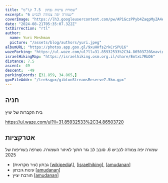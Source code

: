 ```yaml
---
title: "שמורת עיינות גבתון  7.5 ק\"מ"
excerpt: "שמורה יפה צמודה לכביש 6"
coverImage: "https://lh3.googleusercontent.com/pw/AP1GczPPyb4ZaqpMyZA4ALJu42Ca5jVUkYqdxEG5E5w5QkRpsJdNkk_lg2cnoSMtnvgFKxIalqyNjVUnAZyHgJmYHxWc1jKJup4fL3uqprwyO0eya-EPdI7V=w1300-h630"
date: "2024-08-21T05:35:07.322Z"
txtDirrection: "rtl"
author:
  name: Yuri Meshman
  picture: "/assets/blog/authors/yuri.jpeg"
albumURL: "https://photos.app.goo.gl/9xuHHfsZrkCrSPU16"
wazeParking: "https://ul.waze.com/ul?ll=31.85932533%2C34.86503720&navigate=yes&utm_campaign=default&utm_source=waze_website&utm_medium=lm_share_location"
israelHikingMap: "https://israelhiking.osm.org.il/share/EmtxL7RbD6"
distance: 7.5 
ascent:  49
descent:  -49
parkingCoords: [31.859, 34.865,]
gpxFileAddr: "/treksgpx/gibtonStreamsReserve7.5km.gpx"
---
```

## חניה
בית הקברות של יציץ

[https://ul.waze.com/ul?ll=31.85932533%2C34.86503720
](https://ul.waze.com/ul?ll=31.85932533%2C34.86503720&navigate=yes&utm_campaign=default&utm_source=waze_website&utm_medium=lm_share_location)

## אטרקציות
שמורה יפה צמודה לכביש 6. סובב לב גזר חתוך לאיזור השמורה. נשרפה בשריפות של 2025
- גבתון (עיר מקראית) \[[wikipedia](https://he.wikipedia.org/wiki/גבתון_(עיר_מקראית))\], \[[israelhiking](https://israelhiking.osm.org.il/poi/Wikidata/Q11298139)\], \[[amudanan](https://amudanan.co.il/#!wiki=P601086)\]
- עינות גיבתון  \[[amudanan](https://amudanan.co.il/#!wiki=P958855)\]
- חורבת יציץ \[[amudanan](https://amudanan.co.il/#!wiki=P368947)\]
